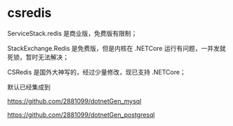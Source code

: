 # csredis

ServiceStack.redis 是商业版，免费版有限制；

StackExchange.Redis 是免费版，但是内核在 .NETCore 运行有问题，一并发就死锁，暂时无法解决；

CSRedis 是国外大神写的，经过少量修改，现已支持 .NETCore；

默认已经集成到

https://github.com/2881099/dotnetGen_mysql

https://github.com/2881099/dotnetGen_postgresql
